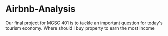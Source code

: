 # Airbnb-Analysis
Our final project for MGSC 401 is to tackle an important question for today's tourism economy. Where should I buy property to earn the most income 
